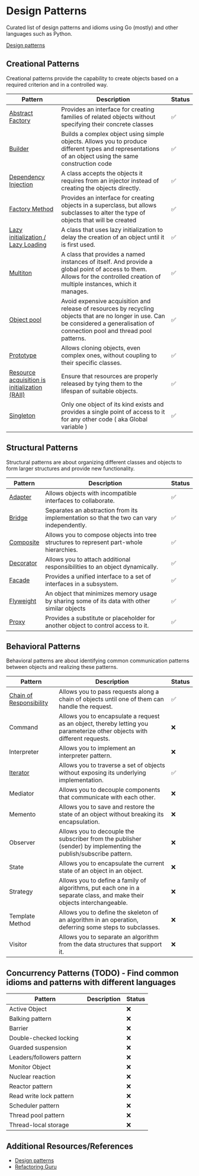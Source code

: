 # Design Patterns

Curated list of design patterns and idioms using Go (mostly) and other languages such as Python.

[Design patterns](https://en.wikipedia.org/wiki/Software_design_pattern)

## Creational Patterns

Creational patterns provide the capability to create objects based on a required criterion and in a controlled way.

| Pattern                                                                                                        | Description                                                                                                                                                                          | Status |
| -------------------------------------------------------------------------------------------------------------- | ------------------------------------------------------------------------------------------------------------------------------------------------------------------------------------ | ------ |
| [Abstract Factory](./creational/abstract_factory/README.md)                                                    | Provides an interface for creating families of related objects without specifying their concrete classes                                                                             | ✅     |
| [Builder](./creational/builder/README.md)                                                                      | Builds a complex object using simple objects. Allows you to produce different types and representations of an object using the same construction code                                | ✅     |
| [Dependency Injection](./creational/dependency_injection/README.md)                                            | A class accepts the objects it requires from an injector instead of creating the objects directly.                                                                                   | ✅     |
| [Factory Method](./creational/factory_method/README.md)                                                        | Provides an interface for creating objects in a superclass, but allows subclasses to alter the type of objects that will be created                                                  | ✅     |
| [Lazy initialization / Lazy Loading](/creational/lazy_initialization/README.md)                                | A class that uses lazy initialization to delay the creation of an object until it is first used.                                                                                     | ✅     |
| [Multiton](./creational/multiton/README.md)                                                                    | A class that provides a named instances of itself. And provide a global point of access to them. Allows for the controlled creation of multiple instances, which it manages.         | ✅     |
| [Object pool](./creational/object_pool/README.md)                                                              | Avoid expensive acquisition and release of resources by recycling objects that are no longer in use. Can be considered a generalisation of connection pool and thread pool patterns. | ✅     |
| [Prototype](./creational/prototype/README.md)                                                                  | Allows cloning objects, even complex ones, without coupling to their specific classes.                                                                                               | ✅     |
| [Resource acquisition is initialization (RAII)](./creational/resource_acquisition_is_initialization/README.md) | Ensure that resources are properly released by tying them to the lifespan of suitable objects.                                                                                       | ✅     |
| [Singleton](./creational/singleton/README.md)                                                                  | Only one object of its kind exists and provides a single point of access to it for any other code ( aka Global variable )                                                            | ✅     |

## Structural Patterns

Structural patterns are about organizing different classes and objects to form larger structures and provide new functionality.

| Pattern                                       | Description                                                                                  | Status |
| --------------------------------------------- | -------------------------------------------------------------------------------------------- | ------ |
| [Adapter](./structural/adapter/README.md)     | Allows objects with incompatible interfaces to collaborate.                                  | ✅     |
| [Bridge](./structural/bridge/README.md)       | Separates an abstraction from its implementation so that the two can vary independently.     | ✅     |
| [Composite](./structural/composite/README.md) | Allows you to compose objects into tree structures to represent part-whole hierarchies.      | ✅     |
| [Decorator](./structural/decorator/README.md) | Allows you to attach additional responsibilities to an object dynamically.                   | ✅     |
| [Facade](./structural/facade/README.md)       | Provides a unified interface to a set of interfaces in a subsystem.                          | ✅     |
| [Flyweight](./structural/flyweight/README.md) | An object that minimizes memory usage by sharing some of its data with other similar objects | ✅     |
| [Proxy](./structural/proxy/README.md)         | Provides a substitute or placeholder for another object to control access to it.             | ✅     |

## Behavioral Patterns

Behavioral patterns are about identifying common communication patterns between objects and realizing these patterns.

| Pattern                                                                   | Description                                                                                                               | Status |
| ------------------------------------------------------------------------- | ------------------------------------------------------------------------------------------------------------------------- | ------ |
| [Chain of Responsibility](./behavioral/chain_of_responsibility/README.md) | Allows you to pass requests along a chain of objects until one of them can handle the request.                            | ✅     |
| Command                                                                   | Allows you to encapsulate a request as an object, thereby letting you parameterize other objects with different requests. | ❌     |
| Interpreter                                                               | Allows you to implement an interpreter pattern.                                                                           | ❌     |
| [Iterator](./behavioral/iterator/README.md)                               | Allows you to traverse a set of objects without exposing its underlying implementation.                                   | ✅     |
| Mediator                                                                  | Allows you to decouple components that communicate with each other.                                                       | ❌     |
| Memento                                                                   | Allows you to save and restore the state of an object without breaking its encapsulation.                                 | ❌     |
| Observer                                                                  | Allows you to decouple the subscriber from the publisher (sender) by implementing the publish/subscribe pattern.          | ❌     |
| State                                                                     | Allows you to encapsulate the current state of an object in an object.                                                    | ❌     |
| Strategy                                                                  | Allows you to define a family of algorithms, put each one in a separate class, and make their objects interchangeable.    | ❌     |
| Template Method                                                           | Allows you to define the skeleton of an algorithm in an operation, deferring some steps to subclasses.                    | ❌     |
| Visitor                                                                   | Allows you to separate an algorithm from the data structures that support it.                                             | ❌     |

## Concurrency Patterns (TODO) - Find common idioms and patterns with different languages

| Pattern                   | Description | Status |
| ------------------------- | ----------- | ------ |
| Active Object             |             | ❌     |
| Balking pattern           |             | ❌     |
| Barrier                   |             | ❌     |
| Double-checked locking    |             | ❌     |
| Guarded suspension        |             | ❌     |
| Leaders/followers pattern |             | ❌     |
| Monitor Object            |             | ❌     |
| Nuclear reaction          |             | ❌     |
| Reactor pattern           |             | ❌     |
| Read write lock pattern   |             | ❌     |
| Scheduler pattern         |             | ❌     |
| Thread pool pattern       |             | ❌     |
| Thread-local storage      |             | ❌     |

## Additional Resources/References

- [Design patterns](https://en.wikipedia.org/wiki/Software_design_pattern)
- [Refactoring Guru](https://refactoring.guru/design-patterns)
